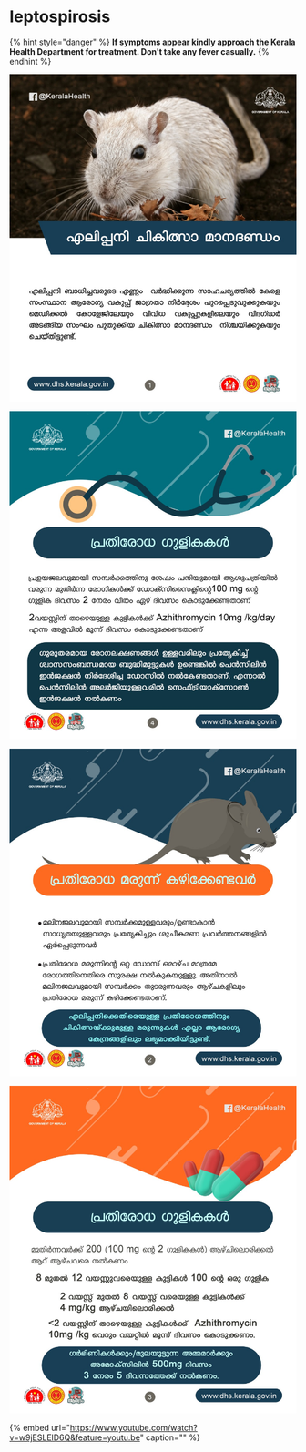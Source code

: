 # leptospirosis

{% hint style="danger" %}
**If symptoms appear kindly approach the Kerala Health Department for treatment. Don't take any fever casually.**
{% endhint %}

![](.gitbook/assets/whatsapp-image-2018-09-03-at-10.30.18-am.jpeg)

![](.gitbook/assets/whatsapp-image-2018-09-03-at-10.30.21-am.jpeg)

![](.gitbook/assets/whatsapp-image-2018-09-03-at-10.30.20-am.jpeg)

![](.gitbook/assets/whatsapp-image-2018-09-03-at-10.30.19-am.jpeg)

{% embed url="https://www.youtube.com/watch?v=w9jESLElD6Q&feature=youtu.be" caption="" %}

